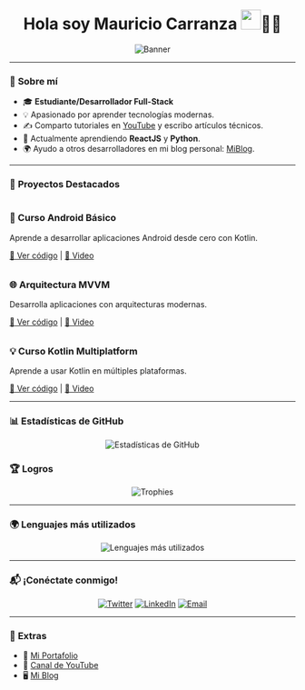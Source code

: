 <h1 align="center"><b>Hola soy Mauricio Carranza </b><img src="https://media.giphy.com/media/hvRJCLFzcasrR4ia7z/giphy.gif" width="35">👨‍💻</h1>

<!-- Banner principal -->
<p align="center">
  <img src="https://via.placeholder.com/1200x300?text=Bienvenidos+a+mi+Perfil+%F0%9F%8C%88" alt="Banner">
</p>

---

### 🌟 **Sobre mí**
- 🎓 **Estudiante/Desarrollador Full-Stack**
- 💡 Apasionado por aprender tecnologías modernas.
- ✍️ Comparto tutoriales en [YouTube](https://youtube.com) y escribo artículos técnicos.
- 🌱 Actualmente aprendiendo **ReactJS** y **Python**.
- 🌍 Ayudo a otros desarrolladores en mi blog personal: [MiBlog](https://mi-blog.com).

---

### 💼 **Proyectos Destacados**
<div style="display: flex; flex-wrap: wrap; gap: 10px;">
  <!-- Proyecto 1 -->
  <div>
    <h3>📱 Curso Android Básico</h3>
    <p>Aprende a desarrollar aplicaciones Android desde cero con Kotlin.</p>
    <a href="https://github.com/tu-repo-basico">📄 Ver código</a> | <a href="https://youtube.com/tu-video-basico">🎥 Video</a>
  </div>
  <!-- Proyecto 2 -->
  <div>
    <h3>🌐 Arquitectura MVVM</h3>
    <p>Desarrolla aplicaciones con arquitecturas modernas.</p>
    <a href="https://github.com/tu-repo-mvvm">📄 Ver código</a> | <a href="https://youtube.com/tu-video-mvvm">🎥 Video</a>
  </div>
  <!-- Proyecto 3 -->
  <div>
    <h3>💡 Curso Kotlin Multiplatform</h3>
    <p>Aprende a usar Kotlin en múltiples plataformas.</p>
    <a href="https://github.com/tu-repo-kotlin">📄 Ver código</a> | <a href="https://youtube.com/tu-video-kotlin">🎥 Video</a>
  </div>
</div>

---

### 📊 **Estadísticas de GitHub**
<p align="center">
  <img src="https://github-readme-stats.vercel.app/api?username=TuNombreDeUsuario&show_icons=true&theme=radical" alt="Estadísticas de GitHub">
</p>

### 🏆 **Logros**
<p align="center">
  <img src="https://github-profile-trophy.vercel.app/?username=TuNombreDeUsuario&theme=onedark&margin-w=15" alt="Trophies">
</p>

---

### 🌍 **Lenguajes más utilizados**
<p align="center">
  <img src="https://github-readme-stats.vercel.app/api/top-langs/?username=TuNombreDeUsuario&layout=compact&theme=radical" alt="Lenguajes más utilizados">
</p>

---

### 📬 **¡Conéctate conmigo!**
<p align="center">
  <a href="https://twitter.com/TuUsuario"><img src="https://img.shields.io/badge/Twitter-%231DA1F2.svg?style=for-the-badge&logo=twitter&logoColor=white" alt="Twitter"></a>
  <a href="https://linkedin.com/in/TuUsuario"><img src="https://img.shields.io/badge/LinkedIn-%230A66C2.svg?style=for-the-badge&logo=linkedin&logoColor=white" alt="LinkedIn"></a>
  <a href="mailto:tuemail@gmail.com"><img src="https://img.shields.io/badge/Email-D14836?style=for-the-badge&logo=gmail&logoColor=white" alt="Email"></a>
</p>

---

### 🎨 **Extras**
- 📄 [Mi Portafolio](https://mi-portafolio.com)
- 🎥 [Canal de YouTube](https://youtube.com/tu-canal)
- 🖥️ [Mi Blog](https://mi-blog.com)
